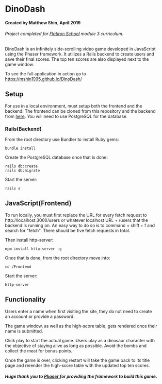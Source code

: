 # DinoDash

#### Created by Matthew Shin, April 2019
###### Project completed for [Flatiron School](https://flatironschool.com/campuses/seattle/) module 3 curriculum.

DinoDash is an infinitely side-scrolling video game developed in JavaScript using the Phaser framework. It utilizes a Rails backend to create users and save their final scores. The top ten scores are also displayed next to the game window.

To see the full application in action go to https://mshin1995.github.io/DinoDash/

## Setup
For use in a local environment, must setup both the frontend and the backend. The frontend can be cloned from this repository and the backend from [here](https://github.com/mshin1995/Dino-Dash-Backend). You will need to use PostgreSQL for the database.

### Rails(Backend)
From the root directory use Bundler to install Ruby gems: 
```
bundle install
```
Create the PostgreSQL database once that is done:
```
rails db:create
rails db:migrate
```
Start the server:
```
rails s
```

## JavaScript(Frontend)
To run locally, you must first replace the URL for every fetch request to http://localhost:3000/users or whatever localhost URL + /users that the backend is running on. An easy way to do so is to command + shift + f and search for "fetch". There should be five fetch requests in total.

Then install http-server:
```
npm install http-server -g
```
Once that is done, from the root directory move into:
```
cd /Frontend
```
Start the server:
```
http-server
```

## Functionality
Users enter a name when first visiting the site, they do not need to create an account or provide a password.

The game window, as well as the high-score table, gets rendered once their name is submitted.

Click play to start the actual game. Users play as a dinosaur character with the objective of staying alive as long as possible. Avoid the bombs and collect the meat for bonus points. 

Once the game is over, clicking restart will take the game back to its title page and rerender the high-score table with the updated top ten scores.

##### Huge thank you to [Phaser](https://phaser.io/) for providing the framework to build this game.
